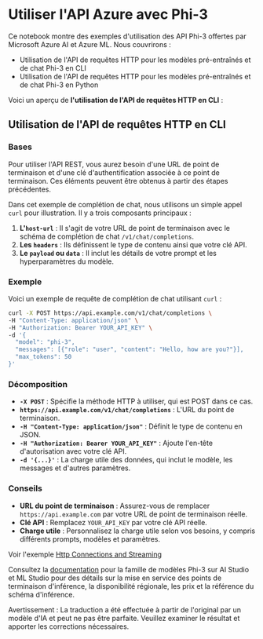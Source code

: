 # Utiliser l'API Azure avec Phi-3

Ce notebook montre des exemples d'utilisation des API Phi-3 offertes par Microsoft Azure AI et Azure ML. Nous couvrirons :
* Utilisation de l'API de requêtes HTTP pour les modèles pré-entraînés et de chat Phi-3 en CLI
* Utilisation de l'API de requêtes HTTP pour les modèles pré-entraînés et de chat Phi-3 en Python

Voici un aperçu de **l'utilisation de l'API de requêtes HTTP en CLI** :

## Utilisation de l'API de requêtes HTTP en CLI

### Bases

Pour utiliser l'API REST, vous aurez besoin d'une URL de point de terminaison et d'une clé d'authentification associée à ce point de terminaison. Ces éléments peuvent être obtenus à partir des étapes précédentes.

Dans cet exemple de complétion de chat, nous utilisons un simple appel `curl` pour illustration. Il y a trois composants principaux :

1. **L'`host-url`** : Il s'agit de votre URL de point de terminaison avec le schéma de complétion de chat `/v1/chat/completions`.
2. **Les `headers`** : Ils définissent le type de contenu ainsi que votre clé API.
3. **Le `payload` ou `data`** : Il inclut les détails de votre prompt et les hyperparamètres du modèle.

### Exemple

Voici un exemple de requête de complétion de chat utilisant `curl` :

```bash
curl -X POST https://api.example.com/v1/chat/completions \
-H "Content-Type: application/json" \
-H "Authorization: Bearer YOUR_API_KEY" \
-d '{
  "model": "phi-3",
  "messages": [{"role": "user", "content": "Hello, how are you?"}],
  "max_tokens": 50
}'
```

### Décomposition

- **`-X POST`** : Spécifie la méthode HTTP à utiliser, qui est POST dans ce cas.
- **`https://api.example.com/v1/chat/completions`** : L'URL du point de terminaison.
- **`-H "Content-Type: application/json"`** : Définit le type de contenu en JSON.
- **`-H "Authorization: Bearer YOUR_API_KEY"`** : Ajoute l'en-tête d'autorisation avec votre clé API.
- **`-d '{...}'`** : La charge utile des données, qui inclut le modèle, les messages et d'autres paramètres.

### Conseils

- **URL du point de terminaison** : Assurez-vous de remplacer `https://api.example.com` par votre URL de point de terminaison réelle.
- **Clé API** : Remplacez `YOUR_API_KEY` par votre clé API réelle.
- **Charge utile** : Personnalisez la charge utile selon vos besoins, y compris différents prompts, modèles et paramètres.

Voir l'exemple [Http Connections and Streaming](https://github.com/Azure/azureml-examples/blob/main/sdk/python/foundation-models/phi-3/webrequests.ipynb)

Consultez la [documentation](https://learn.microsoft.com/azure/ai-studio/how-to/deploy-models-phi-3?WT.mc_id=aiml-137032-kinfeylo&tabs=phi-3-mini&pivots=programming-language-rest) pour la famille de modèles Phi-3 sur AI Studio et ML Studio pour des détails sur la mise en service des points de terminaison d'inférence, la disponibilité régionale, les prix et la référence du schéma d'inférence.

Avertissement : La traduction a été effectuée à partir de l'original par un modèle d'IA et peut ne pas être parfaite. 
Veuillez examiner le résultat et apporter les corrections nécessaires.